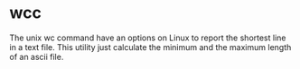 # wcc
The unix wc command have an options on Linux to report the shortest line in a text file.
This utility just calculate the minimum and the maximum length of an ascii file.
